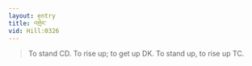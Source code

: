 ```yaml
---
layout: entry
title: འགྲེང་
vid: Hill:0326
---
```

> To stand CD\. To rise up; to get up DK\. To stand up, to rise up TC\.


